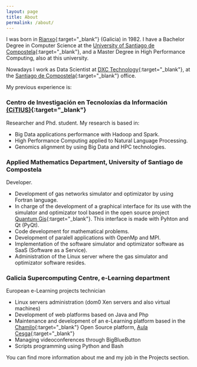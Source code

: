 ```yaml
---
layout: page
title: About
permalink: /about/
---
```


I was born in <i class="fa fa-map-marker" aria-hidden="true"></i>[Rianxo](https://goo.gl/maps/yiDcWZsRNyv){:target="_blank"} (Galicia) in 1982. I have a Bachelor Degree in Computer Science at the [University of Santiago de Compostela](http://www.usc.es){:target="_blank"}, and a Master Degree in High Performance Computing, also at this university.

Nowadays I work as Data Scientist at [DXC Technology](http://www.dxc.technology/){:target="_blank"}, at the <i class="fa fa-map-marker" aria-hidden="true"></i>[Santiago de Compostela](https://goo.gl/maps/xuJAXSbTsss){:target="_blank"} office.

My previous experience is:
### Centro de Investigación en Tecnoloxías da Información [(CiTIUS)](http://citius.usc.es){:target="_blank"} ###
Researcher and Phd. student. My research is based in:

* Big Data applications performance with Hadoop and Spark.
* High Performance Computing applied to Natural Language Processing.
* Genomics alignment by using Big Data and HPC technologies.

### Applied Mathematics Department, University of Santiago de Compostela ###
Developer.

* Development of gas networks simulator and optimizator by using Fortran language.
* In charge of the development of a graphical interface for its use with the simulator and optimizator tool based in the open source project [Quantum Gis](http://www.qgis.org){:target="_blank"}. This interface is made with Pyhton and Qt (PyQt).
* Code development for mathematical problems.
* Development of paralell applications with OpenMp and MPI.
* Implementation of the software simulator and optimizator software as SaaS (Software as a Service).
* Administration of the Linux server where the gas simulator and optimizator software resides.

### Galicia Supercomputing Centre, e-Learning department ###
European e-Learning projects technician

* Linux servers administration (dom0 Xen servers and also virtual machines)
* Development of web platforms based on Java and Php
* Maintenance and development of an e-Learning platform based in the [Chamilo](https://chamilo.org/chamilo-lms/){:target="_blank"} Open Source platform, [Aula Cesga](https://aula.cesga.es){:target="_blank"}
* Managing videoconferences through BigBlueButton
* Scripts programming using Python and Bash

You can find more information about me and my job in the Projects section.
